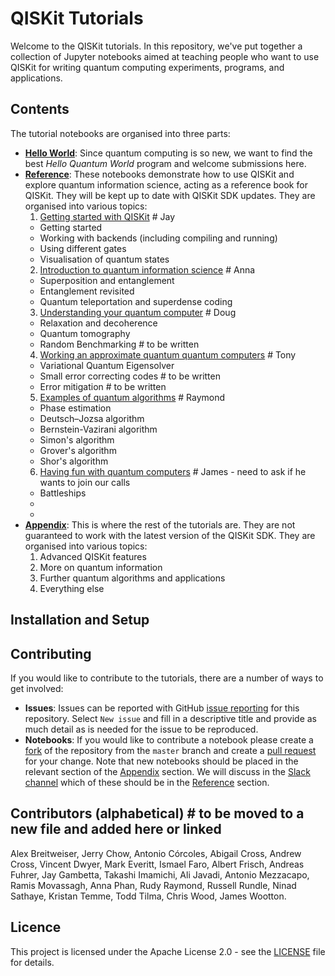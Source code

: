 # QISKit Tutorials

Welcome to the QISKit tutorials. In this repository, we've put together a collection of Jupyter notebooks aimed at teaching people who want to use QISKit for writing quantum computing experiments, programs, and applications.

## Contents
The tutorial notebooks are organised into three parts:
* [**Hello World**](/helloworld): Since quantum computing is so new, we want to find the best *Hello Quantum World* program and welcome submissions here. 
* [**Reference**](/reference): These notebooks demonstrate how to use QISKit and explore quantum information science, acting as a reference book for QISKit. They will be kept up to date with QISKit SDK updates. They are organised into various topics:
  1. [Getting started with QISKit](/tools) # Jay
    - Getting started
    - Working with backends (including compiling and running)
    - Using different gates
    - Visualisation of quantum states
  2. [Introduction to quantum information science](/qis) # Anna
    - Superposition and entanglement
    - Entanglement revisited
    - Quantum teleportation and superdense coding
  3. [Understanding your quantum computer](/qcvv) # Doug
    - Relaxation and decoherence
    - Quantum tomography
    - Random Benchmarking # to be written
  4. [Working an approximate quantum quantum computers](/approximate) # Tony
    - Variational Quantum Eigensolver
    - Small error correcting codes # to be written
    - Error mitigation # to be written
  5. [Examples of quantum algorithms](/algorithms) # Raymond
    - Phase estimation
    - Deutsch–Jozsa algorithm
    - Bernstein-Vazirani algorithm
    - Simon's algorithm
    - Grover's algorithm
    - Shor's algorithm
  6. [Having fun with quantum computers](/games) # James - need to ask if he wants to join our calls
    - Battleships
    - 
    - 
* [**Appendix**](/appendix): This is where the rest of the tutorials are. They are not guaranteed to work with the latest version of the QISKit SDK. They are organised into various topics:
  1. Advanced QISKit features
  2. More on quantum information
  3. Further quantum algorithms and applications
  4. Everything else

## Installation and Setup

## Contributing
If you would like to contribute to the tutorials, there are a number of ways to get involved:
* **Issues**: Issues can be reported with GitHub [issue reporting](https://github.com/QISKit/qiskit-tutorial/issues) for this repository. Select `New issue` and fill in a descriptive title and provide as much detail as is needed for the issue to be reproduced.
* **Notebooks**: If you would like to contribute a notebook please create a [fork](https://help.github.com/articles/fork-a-repo/) of the repository from the `master` branch and create a [pull request](https://help.github.com/articles/about-pull-requests/) for your change. Note that new notebooks should be placed in the relevant section of the [Appendix](/appendix) section. We will discuss in the [Slack channel](https://qiskit.slack.com/messages/C7SN3T90V) which of these should be in the [Reference](/reference) section.

## Contributors (alphabetical) # to be moved to a new file and added here or linked
Alex Breitweiser, Jerry Chow, Antonio Córcoles, Abigail Cross, Andrew Cross, Vincent Dwyer, Mark Everitt, Ismael Faro,  Albert Frisch, Andreas Fuhrer, Jay Gambetta, Takashi Imamichi, Ali Javadi, Antonio Mezzacapo, Ramis Movassagh, Anna Phan, Rudy Raymond, Russell Rundle, Ninad Sathaye, Kristan Temme, Todd Tilma, Chris Wood, James Wootton.

## Licence
This project is licensed under the Apache License 2.0 - see the [LICENSE](https://github.com/QISKit/qiskit-tutorial/blob/master/LICENSE) file for details.

